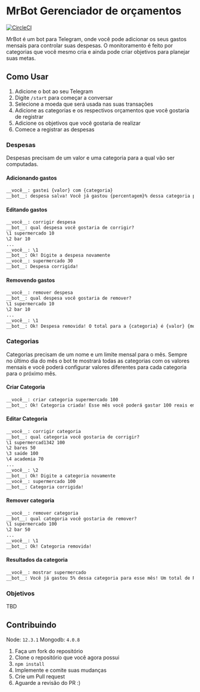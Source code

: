 # MrBot Gerenciador de orçamentos

[![CircleCI](https://circleci.com/gh/Mateus-Resende/mrbot-finance/tree/master.svg?style=svg)](https://circleci.com/gh/Mateus-Resende/mrbot-finance/tree/master)

MrBot é um bot para Telegram, onde você pode adicionar os seus gastos mensais para controlar suas despesas. O monitoramento é feito por categorias que você mesmo cria e ainda pode criar objetivos para planejar suas metas.

## Como Usar

1. Adicione o bot ao seu Telegram
2. Digite `/start` para começar a conversar
3. Selecione a moeda que será usada nas suas transações
4. Adicione as categorias e os respectivos orçamentos que você gostaria de registrar
5. Adicione os objetivos que você gostaria de realizar
6. Comece a registrar as despesas

### Despesas

Despesas precisam de um valor e uma categoria para a qual vão ser computadas.

#### Adicionando gastos

```md
__você__: gastei {valor} com {categoria}
__bot__: despesa salva! Você já gastou {percentagem}% dessa categoria para esse mês! Um total de R$ {valor}.
```

#### Editando gastos

```md
__você__: corrigir despesa
__bot__: qual despesa você gostaria de corrigir?
\1 supermercado 10
\2 bar 10
...
__você__: \1
__bot__: Ok! Digite a despesa novamente
__você__: supermercado 30
__bot__: Despesa corrigida!
```

#### Removendo gastos

```md
__você__: remover despesa
__bot__: qual despesa você gostaria de remover?
\1 supermercado 10
\2 bar 10
...
__você__: \1
__bot__: Ok! Despesa removida! O total para a {categoria} é {valor} {moeda}
```

### Categorias

Categorias precisam de um nome e um limite mensal para o mês. Sempre no último dia do mês o bot te mostrará todas as categorias com os valores mensais e você poderá configurar valores diferentes para cada categoria para o próximo mês.

#### Criar Categoria

```md
__você__: criar categoria supermercado 100
__bot__: Ok! Categoria criada! Esse mês você poderá gastar 100 reais em supermercado.
```

#### Editar Categoria

```md
__você__: corrigir categoria
__bot__: qual categoria você gostaria de corrigir?
\1 supermercad1342 100
\2 bares 50
\3 saúde 100
\4 academia 70
...
__você__: \2
__bot__: Ok! Digite a categoria novamente
__você__: supermercado 100
__bot__: Categoria corrigida!
```

#### Remover categoria

```md
__você__: remover categoria
__bot__: qual categoria você gostaria de remover?
\1 supermercado 100
\2 bar 50
...
__você__: \1
__bot__: Ok! Categoria removida!
```

#### Resultados da categoria

```md
__você__: mostrar supermercado
__bot__: Você já gastou 5% dessa categoria para esse mês! Um total de R$ 5,00
```

### Objetivos

TBD

## Contribuindo

Node: `12.3.1`
Mongodb: `4.0.8`

1. Faça um fork do repositório
2. Clone o repositório que você agora possui
3. `npm install`
4. Implemente e comite suas mudanças
5. Crie um Pull request
6. Aguarde a revisão do PR :)
